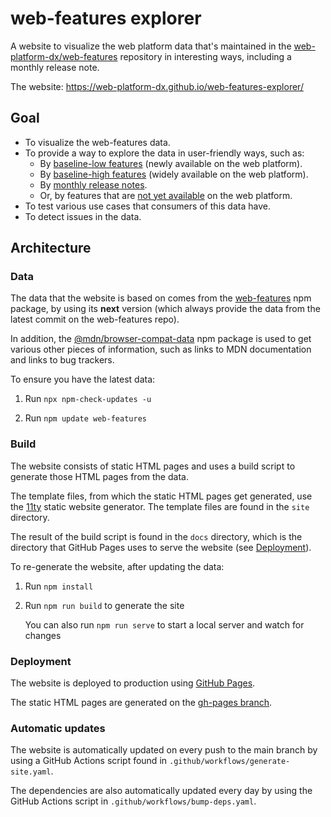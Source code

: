 # web-features explorer

A website to visualize the web platform data that's maintained in the [web-platform-dx/web-features](https://github.com/web-platform-dx/web-features/) repository in interesting ways, including a monthly release note.

The website: https://web-platform-dx.github.io/web-features-explorer/

## Goal

* To visualize the web-features data.
* To provide a way to explore the data in user-friendly ways, such as:
  * By [baseline-low features](https://web-platform-dx.github.io/web-features-explorer/recent/) (newly available on the web platform).
  * By [baseline-high features](https://web-platform-dx.github.io/web-features-explorer/baseline/) (widely available on the web platform).
  * By [monthly release notes](https://web-platform-dx.github.io/web-features-explorer/monthly/).
  * Or, by features that are [not yet available](https://web-platform-dx.github.io/web-features-explorer/nobaseline/) on the web platform.
* To test various use cases that consumers of this data have.
* To detect issues in the data.

## Architecture

### Data

The data that the website is based on comes from the [web-features](https://www.npmjs.com/package/web-features) npm package, by using its **next** version (which always provide the data from the latest commit on the web-features repo).

In addition, the [@mdn/browser-compat-data](https://www.npmjs.com/package/browser-compat-data) npm package is used to get various other pieces of information, such as links to MDN documentation and links to bug trackers.

To ensure you have the latest data:

1. Run `npx npm-check-updates -u`

1. Run `npm update web-features`

### Build

The website consists of static HTML pages and uses a build script to generate those HTML pages from the data.

The template files, from which the static HTML pages get generated, use the [11ty](https://www.11ty.dev/) static website generator. The template files are found in the `site` directory.

The result of the build script is found in the `docs` directory, which is the directory that GitHub Pages uses to serve the website (see [Deployment](#deployment)).

To re-generate the website, after updating the data:

1. Run `npm install`

1. Run `npm run build` to generate the site
   
   You can also run `npm run serve` to start a local server and watch for changes

### Deployment

The website is deployed to production using [GitHub Pages](https://pages.github.com/).

The static HTML pages are generated on the [gh-pages branch](https://github.com/web-platform-dx/web-features-explorer/tree/gh-pages).

### Automatic updates

The website is automatically updated on every push to the main branch by using a GitHub Actions script found in `.github/workflows/generate-site.yaml`.

The dependencies are also automatically updated every day by using the GitHub Actions script in `.github/workflows/bump-deps.yaml`.
